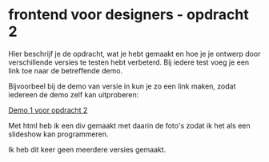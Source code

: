 # frontend voor designers - opdracht 2
Hier beschrijf je de opdracht, wat je hebt gemaakt en hoe je je ontwerp door verschillende versies te testen hebt verbeterd. Bij iedere test voeg je een link toe naar de betreffende demo.

Bijvoorbeel bij de demo van versie in kun je zo een link maken, zodat iedereen de demo zelf kan uitproberen:

[Demo 1 voor opdracht 2](https://michellestefanie.github.io/frontendvoordesigners/opdracht2/)

Met html heb ik een div gemaakt met daarin de foto's zodat ik het als een slideshow kan programmeren.


Ik heb dit keer geen meerdere versies gemaakt.
